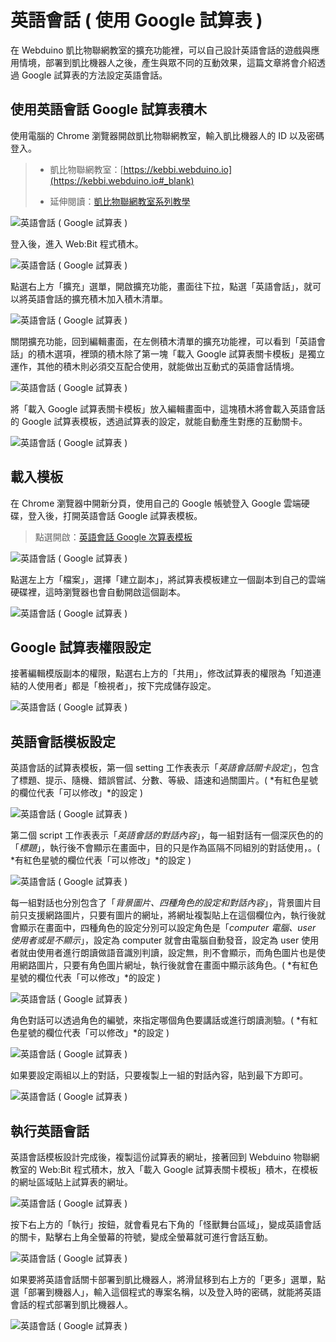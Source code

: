 # 英語會話 ( 使用 Google 試算表 )

在 Webduino 凱比物聯網教室的擴充功能裡，可以自己設計英語會話的遊戲與應用情境，部署到凱比機器人之後，產生與眾不同的互動效果，這篇文章將會介紹透過 Google 試算表的方法設定英語會話。

## 使用英語會話 Google 試算表積木

使用電腦的 Chrome 瀏覽器開啟凱比物聯網教室，輸入凱比機器人的 ID 以及密碼登入。

> - 凱比物聯網教室：[https://kebbi.webduino.io](https://kebbi.webduino.io#_blank)
>
> - 延伸閱讀：[凱比物聯網教室系列教學](../index.html)

![英語會話 ( Google 試算表 )](../../../../media/zh-tw/education/extension/english-spread-sheet-01.jpg)

登入後，進入 Web:Bit 程式積木。

![英語會話 ( Google 試算表 )](../../../../media/zh-tw/education/extension/english-spread-sheet-02.jpg)

點選右上方「擴充」選單，開啟擴充功能，畫面往下拉，點選「英語會話」，就可以將英語會話的擴充積木加入積木清單。

![英語會話 ( Google 試算表 )](../../../../media/zh-tw/education/extension/english-spread-sheet-03.jpg)

關閉擴充功能，回到編輯畫面，在左側積木清單的擴充功能裡，可以看到「英語會話」的積木選項，裡頭的積木除了第一塊「載入 Google 試算表關卡模板」是獨立運作，其他的積木則必須交互配合使用，就能做出互動式的英語會話情境。

![英語會話 ( Google 試算表 )](../../../../media/zh-tw/education/extension/english-spread-sheet-04.jpg)

將「載入 Google 試算表關卡模板」放入編輯畫面中，這塊積木將會載入英語會話的 Google 試算表模板，透過試算表的設定，就能自動產生對應的互動關卡。

![英語會話 ( Google 試算表 )](../../../../media/zh-tw/education/extension/english-spread-sheet-05.jpg)

## 載入模板

在 Chrome 瀏覽器中開新分頁，使用自己的 Google 帳號登入 Google 雲端硬碟，登入後，打開英語會話  Google 試算表模板。

> 點選開啟：[英語會話 Google 次算表模板](https://bit.ly/kebbi-english)

![英語會話 ( Google 試算表 )](../../../../media/zh-tw/education/extension/english-spread-sheet-06.jpg)

點選左上方「檔案」，選擇「建立副本」，將試算表模板建立一個副本到自己的雲端硬碟裡，這時瀏覽器也會自動開啟這個副本。

![英語會話 ( Google 試算表 )](../../../../media/zh-tw/education/extension/english-spread-sheet-07.jpg)

## Google 試算表權限設定

接著編輯模版副本的權限，點選右上方的「共用」，修改試算表的權限為「知道連結的人使用者」都是「檢視者」，按下完成儲存設定。

![英語會話 ( Google 試算表 )](../../../../media/zh-tw/education/extension/english-spread-sheet-08.jpg)

## 英語會話模板設定

英語會話的試算表模板，第一個 setting 工作表表示「*英語會話關卡設定*」，包含了標題、提示、隨機、錯誤嘗試、分數、等級、語速和過關圖片。( *有紅色星號的欄位代表「可以修改」*的設定 )

![英語會話 ( Google 試算表 )](../../../../media/zh-tw/education/extension/english-spread-sheet-09.jpg)

第二個 script 工作表表示「*英語會話的對話內容*」，每一組對話有一個深灰色的的「*標題*」，執行後不會顯示在畫面中，目的只是作為區隔不同組別的對話使用，。( *有紅色星號的欄位代表「可以修改」*的設定 )

![英語會話 ( Google 試算表 )](../../../../media/zh-tw/education/extension/english-spread-sheet-10.jpg)

每一組對話也分別包含了「*背景圖片、四種角色的設定和對話內容*」，背景圖片目前只支援網路圖片，只要有圖片的網址，將網址複製貼上在這個欄位內，執行後就會顯示在畫面中，四種角色的設定分別可以設定角色是「*computer 電腦、user 使用者或是不顯示*」，設定為 computer 就會由電腦自動發音，設定為 user 使用者就由使用者進行朗讀做語音識別判讀，設定無，則不會顯示，而角色圖片也是使用網路圖片，只要有角色圖片網址，執行後就會在畫面中顯示該角色。( *有紅色星號的欄位代表「可以修改」*的設定 )

![英語會話 ( Google 試算表 )](../../../../media/zh-tw/education/extension/english-spread-sheet-11.jpg)

角色對話可以透過角色的編號，來指定哪個角色要講話或進行朗讀測驗。( *有紅色星號的欄位代表「可以修改」*的設定 )

![英語會話 ( Google 試算表 )](../../../../media/zh-tw/education/extension/english-spread-sheet-12.jpg)

如果要設定兩組以上的對話，只要複製上一組的對話內容，貼到最下方即可。

![英語會話 ( Google 試算表 )](../../../../media/zh-tw/education/extension/english-spread-sheet-13.jpg)

## 執行英語會話

英語會話模板設計完成後，複製這份試算表的網址，接著回到 Webduino 物聯網教室的 Web:Bit 程式積木，放入「載入 Google 試算表關卡模板」積木，在模板的網址區域貼上試算表的網址。

![英語會話 ( Google 試算表 )](../../../../media/zh-tw/education/extension/english-spread-sheet-14.jpg)

按下右上方的「執行」按鈕，就會看見右下角的「怪獸舞台區域」，變成英語會話的關卡，點擊右上角全螢幕的符號，變成全螢幕就可進行會話互動。

![英語會話 ( Google 試算表 )](../../../../media/zh-tw/education/extension/english-spread-sheet-15.jpg)

如果要將英語會話關卡部署到凱比機器人，將滑鼠移到右上方的「更多」選單，點選「部署到機器人」，輸入這個程式的專案名稱，以及登入時的密碼，就能將英語會話的程式部署到凱比機器人。

![英語會話 ( Google 試算表 )](../../../../media/zh-tw/education/extension/english-spread-sheet-16.jpg)
